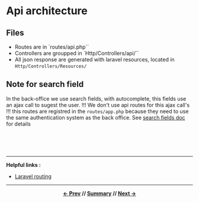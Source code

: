 # Api architecture

## Files

* Routes are in `routes/api.php``
* Controllers are groupped in `Http/Controllers/api/``
* All json response are generated with laravel resources, located in `Http/Controllers/Resources/`

## Note for search field

In the back-office we use search fields, with autocomplete, this fields use an ajax call to sugest the user. !!! We don't use api routes for this ajax call's !!! this routes are registred in the `routes/app.php` because they need to use the same authentication system as the back office. See [search fields doc](../app/6_searchInput.md) for details


<br>
<br>
<br>
<hr>

**Helpful links :**
* [Laravel routing](https://laravel.com/docs/5.6/routing#basic-routing)

<hr>
<div align="center">

**[<- Prev](../README.md) // [Summary](../README.md) // [Next ->](2_routes.md)**

</div>